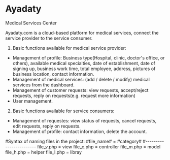 # Ayadaty
Medical Services Center

Ayadaty.com is a cloud-based platform for medical services, connect the service provider to the service consumer.

1) Basic functions available for medical service provider:
  - Management of profile: Business type(Hospital, clinic, doctor's office, or others), available medical specialties, date of establishment, date of signing up, business work time, total employee, address, pictures of business location, contact information.
  - Management of medical services: (add / delete / modify) medical services from the dashboard.
  - Management of customer requests: view requests, accept/reject requests, reply on requests(e.g. request more information)
  - User management.

2) Basic functions available for service consumers:
  - Management of requestes: view status of requests, cancel requests, edit requests, reply on requests.
  - Management of profile: contact information, delete the account.

#Syntax of naming files in the project:
	#file_name# = #category#
	#------------------------
	file_v.php 	= view
	file_c.php 	= controller 
	file_m.php 	= model
	file_h.php 	= helper
	file_l.php 	= libray



